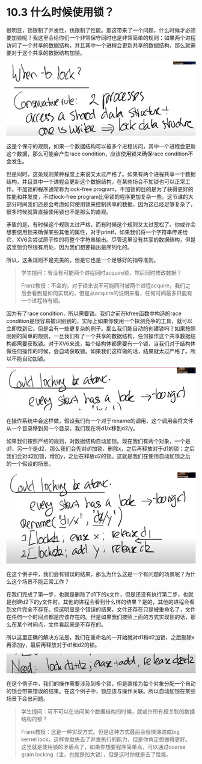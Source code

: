 # 10.3 什么时候使用锁？

很明显，锁限制了并发性，也限制了性能。那这带来了一个问题，什么时候才必须要加锁呢？我这里会给你们一个非常保守同时也是非常简单的规则：如果两个进程访问了一个共享的数据结构，并且其中一个进程会更新共享的数据结构，那么就需要对于这个共享的数据结构加锁。

![](../.gitbook/assets/image%20%28469%29.png)

这是个保守的规则，如果一个数据结构可以被多个进程访问，其中一个进程会更新这个数据，那么可能会产生race condition，应该使用锁来确保race condition不会发生。

但是同时，这条规则某种程度上来说又太过严格了。如果有两个进程共享一个数据结构，并且其中一个进程会更新这个数据结构，在某些场合不加锁也可以正常工作。不加锁的程序通常称为lock-free program，不加锁的目的是为了获得更好的性能和并发度，不过lock-free program比带锁的程序更加复杂一些。这节课的大部分时间我们还是会考虑如何使用锁来控制共享的数据，因为这已经足够复杂了，很多时候就算直接使用锁也不是那么的直观。

矛盾的是，有时候这个规则太过严格，而有时候这个规则又太过宽松了。你或许会想要使用锁来确保某些其他的属性，对于printf，如果我们将一个字符串传递给它，XV6会尝试原子性的将整个字符串输出。尽管这里没有共享的数据结构，但是这里锁仍然很有用处，因为我们想要输出是序列化的。

所以，这条规则不是完美的，但是它也是一个足够好的指导准则。

> 学生提问：有没有可能两个进程同时acquire锁，然后同时修改数据？
>
> Franz教授：不会的，对于锁来说不可能同时被两个进程acquire，我们之后会看到是如何实现的，但是从acquire的说明来看，任何时间最多只能有一个进程持有锁。

因为有了race condition，所以需要锁。我们之前在kfree函数中构造的race condition是很容易被识别到的，实际上如果你使用一个探测竞争的工具，就可以立即找到它。但是会有一些更复杂的例子。那么我们能自动的创建锁吗？如果按照刚刚的简单的规则，一旦我们有了一个共享的数据结构，任何操作这个共享数据结构都需要获取锁。对于XV6来说，每个结构体都需要有一个锁，当我们对于结构体做任何操作的时候，会自动获取锁。如果我们这样做的话，结果就太过严格了。所以不能自动加锁。

![](../.gitbook/assets/image%20%28448%29.png)

在操作系统中会这样做，假设我们有一个对于rename的调用，这个调用会将文件从一个目录移到另一个目录，我们现在将d1/x移到d2/y。

如果我们按照严格的规则，对数据结构自动加锁。现在我们有两个对象，一个是d1，另一个是d2，那么我们会先对d1加锁，删除x，之后再释放对于d1的锁；之后我们会对d2加锁，增加y，之后在释放d2的锁。这就是我们在使用自动加锁之后的一个假设的场景。

![](../.gitbook/assets/image%20%28462%29.png)

在这个例子中，我们会有错误的结果，那么为什么这是一个有问题的场景呢？为什么这个场景不能正常工作？

在我们完成了第一步，也就是删除了d1下的x文件，但是还没有执行第二步，也就是创建d2下的y文件时。其他的进程会看到什么样的结果？是的，其他的进程会看到文件完全不存在。但这明显是个错误的结果，文件还存在只是被重命名了，文件在任何一个时间点都是应该存在的。但是如果我们按照上面的方式实现锁的话，那么在某个时间点，文件看起来是不存在的。

所以这里正确的解决方法是，我们在重命名的一开始就对d1和d2加锁，之后删除x再添加y，最后再释放对于d1和d2的锁。 

![](../.gitbook/assets/image%20%28463%29.png)

在这个例子中，我们的操作需要涉及到多个锁，但是直接为每个对象分配一个自动的锁会带来错误的结果。在这个例子中，锁应该与操作关联。所以自动加锁在某些场景下会出问题。

> 学生提问：可不可以在访问某个数据结构的时候，就或许所有相关联的数据结构的锁？
>
> Frans教授：这是一种实现方式。但是这种方式最后会很快演进成big kernel lock，这样你就失去了并发执行的能力，但是你肯定想做得更好。这里就是使用锁的矛盾点了，如果你想要程序简单点，可以通过coarse grain locking（注，也就是加大锁），但是这时你就是去了性能。

